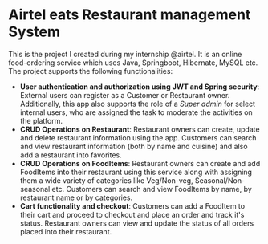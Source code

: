 # Airtel eats Restaurant management System
This is the project I created during my internship @airtel. It is an online food-ordering service which uses Java, Springboot, Hibernate, MySQL etc. The project supports the following functionalities:
- __User authentication and authorization using JWT and Spring security__: External users can register as a Customer or Restaurant owner. Additionally, this app also supports the role of a _Super admin_ for select internal users, who are assigned the task to moderate the activities on the platform.
- __CRUD Operations on Restaurant__: Restaurant owners can create, update and delete restaurant information using the app. Customers can search and view restaurant information (both by name and cuisine) and also add a restaurant into favorites.
- __CRUD Operations on FoodItems__: Restaurant owners can create and add FoodItems into their restaurant using this service along with assigning them a wide variety of categories like Veg/Non-veg, Seasonal/Non-seasonal etc. Customers can search and view FoodItems by name, by restaurant name or by categories.
- __Cart functionality and checkout__: Customers can add a FoodItem to their cart and proceed to checkout and place an order and track it's status. Restaurant owners can view and update the status of all orders placed into their restaurant.
